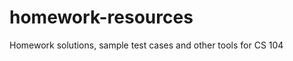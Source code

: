 homework-resources
==================

Homework solutions, sample test cases and other tools for CS 104
